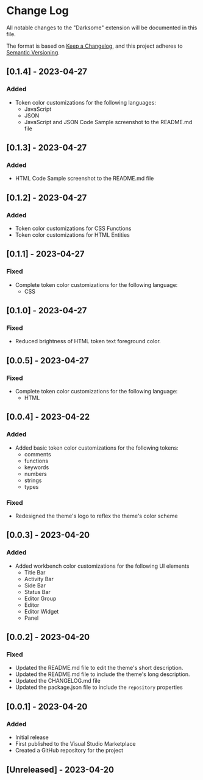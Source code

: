 # Change Log

All notable changes to the "Darksome" extension will be documented in this file.

The format is based on [Keep a Changelog](https://keepachangelog.com/en/1.0.0/), and this project adheres to [Semantic Versioning](https://semver.org/spec/v2.0.0.html).

## [0.1.4] - 2023-04-27

### Added

- Token color customizations for the following languages:
  - JavaScript
  - JSON
  - JavaScript and JSON Code Sample screenshot to the README.md file

## [0.1.3] - 2023-04-27

### Added

- HTML Code Sample screenshot to the README.md file

## [0.1.2] - 2023-04-27

### Added

- Token color customizations for CSS Functions
- Token color customizations for HTML Entities

## [0.1.1] - 2023-04-27

### Fixed

- Complete token color customizations for the following language:
  - CSS

## [0.1.0] - 2023-04-27

### Fixed

- Reduced brightness of HTML token text foreground color.

## [0.0.5] - 2023-04-27

### Fixed

- Complete token color customizations for the following language:
  - HTML

## [0.0.4] - 2023-04-22

### Added

- Added basic token color customizations for the following tokens:
  - comments
  - functions
  - keywords
  - numbers
  - strings
  - types

### Fixed

- Redesigned the theme's logo to reflex the theme's color scheme

## [0.0.3] - 2023-04-20

### Added

- Added workbench color customizations for the following UI elements
  - Title Bar
  - Activity Bar
  - Side Bar
  - Status Bar
  - Editor Group
  - Editor
  - Editor Widget
  - Panel

## [0.0.2] - 2023-04-20

### Fixed

- Updated the README.md file to edit the theme's short description.
- Updated the README.md file to include the theme's long description.
- Updated the CHANGELOG.md file
- Updated the package.json file to include the `repository` properties

## [0.0.1] - 2023-04-20

### Added

- Initial release
- First published to the Visual Studio Marketplace
- Created a GitHub repository for the project

## [Unreleased] - 2023-04-20
